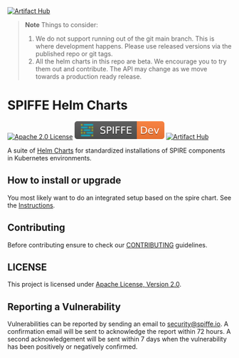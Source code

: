 [![Artifact Hub](https://img.shields.io/endpoint?url=https://artifacthub.io/badge/repository/eitco-spire-chart)](https://artifacthub.io/packages/search?repo=eitco-spire-chart)

>  **Note**
> Things to consider:
> 1. We do not support running out of the git main branch. This is where development happens. Please use released versions via the published repo or git tags.
> 2. All the helm charts in this repo are beta. We encourage you to try them out and contribute. The API may change as we move towards a production ready release.

# SPIFFE Helm Charts

[![Apache 2.0 License](https://img.shields.io/github/license/spiffe/helm-charts)](https://opensource.org/licenses/Apache-2.0)
[![Development Phase](https://github.com/spiffe/spiffe/blob/main/.img/maturity/dev.svg)](https://github.com/spiffe/spiffe/blob/main/MATURITY.md#development)
[![Artifact Hub](https://img.shields.io/endpoint?url=https://artifacthub.io/badge/repository/spiffe)](https://artifacthub.io/packages/search?repo=spiffe)

A suite of [Helm Charts](https://helm.sh/docs) for standardized installations of SPIRE components in Kubernetes environments.

## How to install or upgrade

You most likely want to do an integrated setup based on the spire chart.
See the [Instructions](https://artifacthub.io/packages/helm/spiffe/spire#install-notes).

## Contributing

Before contributing ensure to check our [CONTRIBUTING](CONTRIBUTING.md) guidelines.

## LICENSE

This project is licensed under [Apache License, Version 2.0](LICENSE).

## Reporting a Vulnerability

Vulnerabilities can be reported by sending an email to security@spiffe.io. A confirmation email will be sent to acknowledge the report within 72 hours. A second acknowledgement will be sent within 7 days when the vulnerability has been positively or negatively confirmed.

